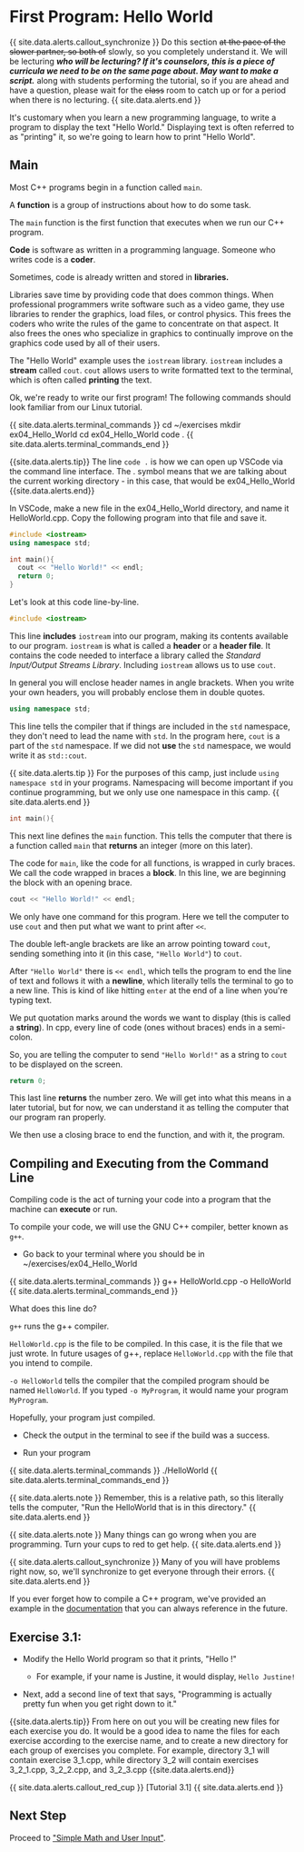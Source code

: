 # First Program: Hello World
{{ site.data.alerts.callout_synchronize }}
Do this section ~~at the pace of the slower partner, so both of~~ slowly, so you completely understand it. We will be lecturing ***who will be lecturing? If it's counselors, this is a piece of curricula we need to be on the same page about. May want to make a script.*** along with students performing the tutorial, so if you are ahead and have a question, please wait for the ~~class~~ room to catch up or for a period when there is no lecturing.
{{ site.data.alerts.end }}

It's customary when you learn a new programming language, to write a program to display the text "Hello World." Displaying text is often referred to as "printing" it, so we're going to learn how to print "Hello World".

## Main

Most C++ programs begin in a function called `main`.

A **function** is a group of instructions about how to do some task.

The `main` function is the first function that executes when we run our C++ program.

**Code** is software as written in a programming language. Someone who writes code is a **coder**.

Sometimes, code is already written and stored in **libraries.**

Libraries save time by providing code that does common things. When professional programmers write software such as a video game, they use libraries to render the graphics, load files, or control physics. This frees the coders who write the rules of the game to concentrate on that aspect. It also frees the ones who specialize in graphics to continually improve on the graphics code used by all of their users.

The "Hello World" example uses the `iostream` library. `iostream` includes a **stream** called `cout`. `cout` allows users to write formatted text to the terminal, which is often called **printing** the text.

Ok, we're ready to write our first program! The following commands should look familiar from our Linux tutorial.

{{ site.data.alerts.terminal_commands }}
cd ~/exercises
mkdir ex04_Hello_World
cd ex04_Hello_World
code .
{{ site.data.alerts.terminal_commands_end }}

{{site.data.alerts.tip}}
The line `code .` is how we can open up VSCode via the command line interface. The . symbol means that we are talking about the current working directory - in this case, that would be ex04_Hello_World
{{site.data.alerts.end}}

In VSCode, make a new file in the ex04_Hello_World directory, and name it HelloWorld.cpp. Copy the following program into that file and save it.

```cpp
#include <iostream>
using namespace std;

int main(){
  cout << "Hello World!" << endl;
  return 0;
}
```

Let's look at this code line-by-line.

```cpp
#include <iostream>
``` 

This line **includes** `iostream` into our program, making its contents available to our program. `iostream` is what is called a **header** or a **header file**. It contains the code needed to interface a library called the *Standard Input/Output Streams Library*. Including `iostream` allows us to use `cout`.

In general you will enclose header names in angle brackets. When you write your own headers, you will probably enclose them in double quotes. 

```cpp
using namespace std;
```

This line tells the compiler that if things are included in the `std` namespace, they don't need to lead the name with `std`. In the program here, `cout` is a part of the `std` namespace. If we did not **use** the `std` namespace, we would write it as `std::cout`.

{{ site.data.alerts.tip }}
For the purposes of this camp, just include `using namespace std` in your programs. Namespacing will become important if you continue programming, but we only use one namespace in this camp.
{{ site.data.alerts.end }}

```cpp
int main(){
```

This next line defines the `main` function. This tells the computer that there is a function called `main` that **returns** an integer (more on this later).

The code for `main`, like the code for all functions, is wrapped in curly braces. We call the code wrapped in braces a **block**. In this line, we are beginning the block with an opening brace.

```cpp
cout << "Hello World!" << endl;
```

We only have one command for this program. Here we tell the computer to use `cout` and then put what we want to print after `<<`.

The double left-angle brackets are like an arrow pointing toward `cout`, sending something into it (in this case, `"Hello World"`) to `cout`.

After `"Hello World"` there is `<< endl`, which tells the program to end the line of text and follows it with a **newline**, which literally tells the terminal to go to a new line. This is kind of like hitting `enter` at the end of a line when you're typing text.

We put quotation marks around the words we want to display (this is called a **string**). In cpp, every line of code (ones without braces) ends in a semi-colon.

So, you are telling the computer to send `"Hello World!"` as a string to `cout` to be displayed on the screen.

```cpp
return 0;
```

This last line **returns** the number zero. We will get into what this means in a later tutorial, but for now, we can understand it as telling the computer that our program ran properly.

We then use a closing brace to end the function, and with it, the program.

## Compiling and Executing from the Command Line

Compiling code is the act of turning your code into a program that the machine can **execute** or run.

To compile your code, we will use the GNU C++ compiler, better known as `g++`.

- Go back to your terminal where you should be in ~/exercises/ex04_Hello_World

{{ site.data.alerts.terminal_commands }}
g++ HelloWorld.cpp -o HelloWorld
{{ site.data.alerts.terminal_commands_end }}

What does this line do?

`g++` runs the g++ compiler.

`HelloWorld.cpp` is the file to be compiled. In this case, it is the file that we just wrote. In future usages of g++, replace `HelloWorld.cpp` with the file that you intend to compile.

`-o HelloWorld` tells the compiler that the compiled program should be named `HelloWorld`. If you typed `-o MyProgram`, it would name your program `MyProgram`.

Hopefully, your program just compiled.

- Check the output in the terminal to see if the build was a success.

- Run your program

{{ site.data.alerts.terminal_commands }}
./HelloWorld
{{ site.data.alerts.terminal_commands_end }}


{{ site.data.alerts.note }}
Remember, this is a relative path, so this literally tells the computer, "Run the HelloWorld that is in this directory."
{{ site.data.alerts.end }}

{{ site.data.alerts.note }}
Many things can go wrong when you are programming. Turn your cups to red to get help.
{{ site.data.alerts.end }}

{{ site.data.alerts.callout_synchronize }}
Many of you will have problems right now, so, we'll synchronize to get everyone through their errors.
{{ site.data.alerts.end }}

If you ever forget how to compile a C++ program, we've provided an example in the [documentation](docs.html) that you can always reference in the future.

## Exercise 3.1:

- Modify the Hello World program so that it prints, "Hello <Your Name>!"

    - For example, if your name is Justine, it would display, `Hello Justine!`

- Next, add a second line of text that says, "Programming is actually pretty fun when you get right down to it."

{{site.data.alerts.tip}}
From here on out you will be creating new files for each exercise you do. It would be a good idea to name the files for each exercise according to the exercise name, and to create a new directory for each group of exercises you complete. For example, directory 3_1 will contain exercise 3_1.cpp, while directory 3_2 will contain exercises 3_2_1.cpp, 3_2_2.cpp, and 3_2_3.cpp
{{site.data.alerts.end}}

{{ site.data.alerts.callout_red_cup }}
[Tutorial 3.1]
{{ site.data.alerts.end }}

## Next Step

Proceed to ["Simple Math and User Input"](simple_math_user_input.html).
